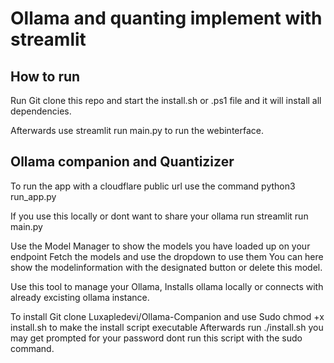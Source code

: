 # Ollama and quanting implement with streamlit


## How to run

Run Git clone this repo and start the install.sh or .ps1 file and it will install all dependencies.


Afterwards use streamlit run main.py to run the webinterface.

## Ollama companion and Quantizizer


To run the app with a cloudflare public url use the command python3 run_app.py


If you use this locally or dont want to share your ollama run streamlit run main.py

Use the Model Manager to show the models you have loaded up on your endpoint 
Fetch the models and use the dropdown to use them 
You can here show the modelinformation with the designated button or delete this model.


Use this tool to manage your Ollama,
Installs ollama locally or connects with already excisting ollama instance.


To install Git clone Luxapledevi/Ollama-Companion and use 
Sudo chmod +x install.sh to make the install script executable
Afterwards run ./install.sh you may get prompted for your password dont run this script with the sudo command.
